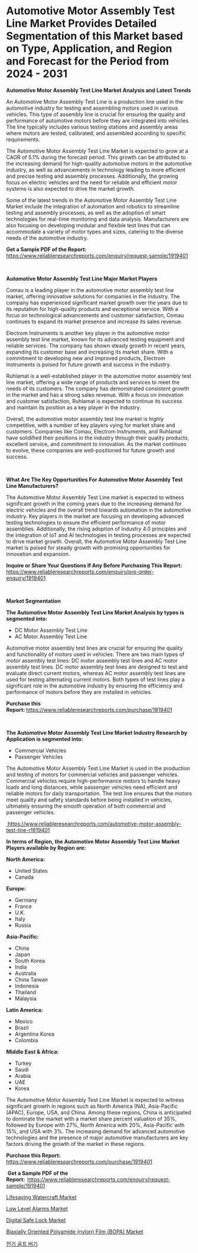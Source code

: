 <p><h1>Automotive Motor Assembly Test Line Market Provides Detailed Segmentation of this Market based on Type, Application, and Region and Forecast for the Period from 2024 - 2031</h1></p><p><strong>Automotive Motor Assembly Test Line Market Analysis and Latest Trends</strong></p>
<p><p>An Automotive Motor Assembly Test Line is a production line used in the automotive industry for testing and assembling motors used in various vehicles. This type of assembly line is crucial for ensuring the quality and performance of automotive motors before they are integrated into vehicles. The line typically includes various testing stations and assembly areas where motors are tested, calibrated, and assembled according to specific requirements.</p><p>The Automotive Motor Assembly Test Line Market is expected to grow at a CAGR of 5.1% during the forecast period. This growth can be attributed to the increasing demand for high-quality automotive motors in the automotive industry, as well as advancements in technology leading to more efficient and precise testing and assembly processes. Additionally, the growing focus on electric vehicles and the need for reliable and efficient motor systems is also expected to drive the market growth.</p><p>Some of the latest trends in the Automotive Motor Assembly Test Line Market include the integration of automation and robotics to streamline testing and assembly processes, as well as the adoption of smart technologies for real-time monitoring and data analysis. Manufacturers are also focusing on developing modular and flexible test lines that can accommodate a variety of motor types and sizes, catering to the diverse needs of the automotive industry.</p></p>
<p><strong>Get a Sample PDF of the Report:&nbsp;</strong> <a href="https://www.reliableresearchreports.com/enquiry/request-sample/1919401">https://www.reliableresearchreports.com/enquiry/request-sample/1919401</a></p>
<p>&nbsp;</p>
<p><strong>Automotive Motor Assembly Test Line Major Market Players</strong></p>
<p><p>Comau is a leading player in the automotive motor assembly test line market, offering innovative solutions for companies in the industry. The company has experienced significant market growth over the years due to its reputation for high-quality products and exceptional service. With a focus on technological advancements and customer satisfaction, Comau continues to expand its market presence and increase its sales revenue.</p><p>Electrom Instruments is another key player in the automotive motor assembly test line market, known for its advanced testing equipment and reliable services. The company has shown steady growth in recent years, expanding its customer base and increasing its market share. With a commitment to developing new and improved products, Electrom Instruments is poised for future growth and success in the industry.</p><p>Ruhlamat is a well-established player in the automotive motor assembly test line market, offering a wide range of products and services to meet the needs of its customers. The company has demonstrated consistent growth in the market and has a strong sales revenue. With a focus on innovation and customer satisfaction, Ruhlamat is expected to continue its success and maintain its position as a key player in the industry.</p><p>Overall, the automotive motor assembly test line market is highly competitive, with a number of key players vying for market share and customers. Companies like Comau, Electrom Instruments, and Ruhlamat have solidified their positions in the industry through their quality products, excellent service, and commitment to innovation. As the market continues to evolve, these companies are well-positioned for future growth and success.</p></p>
<p>&nbsp;</p>
<p><strong>What Are The Key Opportunities For Automotive Motor Assembly Test Line Manufacturers?</strong></p>
<p><p>The Automotive Motor Assembly Test Line market is expected to witness significant growth in the coming years due to the increasing demand for electric vehicles and the overall trend towards automation in the automotive industry. Key players in the market are focusing on developing advanced testing technologies to ensure the efficient performance of motor assemblies. Additionally, the rising adoption of Industry 4.0 principles and the integration of IoT and AI technologies in testing processes are expected to drive market growth. Overall, the Automotive Motor Assembly Test Line market is poised for steady growth with promising opportunities for innovation and expansion.</p></p>
<p><strong>Inquire or Share Your Questions If Any Before Purchasing This Report:</strong> <a href="https://www.reliableresearchreports.com/enquiry/pre-order-enquiry/1919401">https://www.reliableresearchreports.com/enquiry/pre-order-enquiry/1919401</a></p>
<p>&nbsp;</p>
<p><strong>Market Segmentation</strong></p>
<p><strong>The Automotive Motor Assembly Test Line Market Analysis by types is segmented into:</strong></p>
<p><ul><li>DC Motor Assembly Test Line</li><li>AC Motor Assembly Test Line</li></ul></p>
<p><p>Automotive motor assembly test lines are crucial for ensuring the quality and functionality of motors used in vehicles. There are two main types of motor assembly test lines: DC motor assembly test lines and AC motor assembly test lines. DC motor assembly test lines are designed to test and evaluate direct current motors, whereas AC motor assembly test lines are used for testing alternating current motors. Both types of test lines play a significant role in the automotive industry by ensuring the efficiency and performance of motors before they are installed in vehicles.</p></p>
<p><strong>Purchase this Report:&nbsp;</strong><a href="https://www.reliableresearchreports.com/purchase/1919401">https://www.reliableresearchreports.com/purchase/1919401</a></p>
<p>&nbsp;</p>
<p><strong>The Automotive Motor Assembly Test Line Market Industry Research by Application is segmented into:</strong></p>
<p><ul><li>Commercial Vehicles</li><li>Passenger Vehicles</li></ul></p>
<p><p>The Automotive Motor Assembly Test Line Market is used in the production and testing of motors for commercial vehicles and passenger vehicles. Commercial vehicles require high-performance motors to handle heavy loads and long distances, while passenger vehicles need efficient and reliable motors for daily transportation. The test line ensures that the motors meet quality and safety standards before being installed in vehicles, ultimately ensuring the smooth operation of both commercial and passenger vehicles.</p></p>
<p><a href="https://www.reliableresearchreports.com/automotive-motor-assembly-test-line-r1919401">&nbsp;https://www.reliableresearchreports.com/automotive-motor-assembly-test-line-r1919401</a></p>
<p><strong>In terms of Region, the Automotive Motor Assembly Test Line Market Players available by Region are:</strong></p>
<p>
    <p> <strong> North America: </strong>
        <ul>
            <li>United States</li>
            <li>Canada</li>
        </ul>
        </p> 
    <p> <strong> Europe: </strong>
        <ul>
            <li>Germany</li>
            <li>France</li>
            <li>U.K.</li>
            <li>Italy</li>
            <li>Russia</li>
        </ul>
        </p> 
    <p> <strong> Asia-Pacific: </strong>
        <ul>
            <li>China</li>
            <li>Japan</li>
            <li>South Korea</li>
            <li>India</li>
            <li>Australia</li>
            <li>China Taiwan</li>
            <li>Indonesia</li>
            <li>Thailand</li>
            <li>Malaysia</li>
        </ul>
        </p> 
    <p> <strong> Latin America: </strong>
        <ul>
            <li>Mexico</li>
            <li>Brazil</li>
            <li>Argentina Korea</li>
            <li>Colombia</li>
        </ul>
        </p> 
    <p> <strong> Middle East & Africa: </strong>
        <ul>
            <li>Turkey</li>
            <li>Saudi</li>
            <li>Arabia</li>
            <li>UAE</li>
            <li>Korea</li>
        </ul>
    </p>
    </p>
<p><p>The Automotive Motor Assembly Test Line Market is expected to witness significant growth in regions such as North America (NA), Asia-Pacific (APAC), Europe, USA, and China. Among these regions, China is anticipated to dominate the market with a market share percent valuation of 35%, followed by Europe with 27%, North America with 20%, Asia-Pacific with 15%, and USA with 3%. The increasing demand for advanced automotive technologies and the presence of major automotive manufacturers are key factors driving the growth of the market in these regions.</p></p>
<p><strong>Purchase this Report: </strong><a href="https://www.reliableresearchreports.com/purchase/1919401">https://www.reliableresearchreports.com/purchase/1919401</a></p>
<p>&nbsp;<strong>Get a Sample PDF of the Report:&nbsp;&nbsp;</strong><a href="https://www.reliableresearchreports.com/enquiry/request-sample/1919401">https://www.reliableresearchreports.com/enquiry/request-sample/1919401</a></p>
<p><strong></strong></p>
<p><p><a href="https://github.com/guneycigdem35/Market-Research-Report-List-3/blob/main/lifesaving-watercraft-market.md">Lifesaving Watercraft Market</a></p><p><a href="https://www.linkedin.com/pulse/low-level-alarms-market-size-outlook-forecast-2024-2031-visigraphs-ymxue?trackingId=9mbi%2BuogUbS%2B9BB9ax%2B4wA%3D%3D">Low Level Alarms Market</a></p><p><a href="https://www.linkedin.com/pulse/digital-safe-lock-market-outlook-industry-overview-forecast-u12df?trackingId=2bHTpk98sIqANIHgHAWL6Q%3D%3D">Digital Safe Lock Market</a></p><p><a href="https://issuu.com/reportprime-2/docs/biaxially-oriented-polyamide-nylon-film-bopa-marke">Biaxially Oriented Polyamide (nylon) Film (BOPA) Market</a></p><p><a href="https://github.com/anton65482023/Market-Research-Report-List-1/blob/main/823158740963.md">전기 골프 버기</a></p></p>